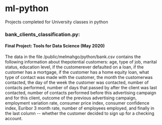 # ml-python

Projects completed for University classes in python

### bank_clients_classification.py:
#### Final Project: Tools for Data Science (May 2020)

The data in the file /public/melmahgo/python/bank.csv contains the following information 
about thepotential customers: age, type of job, marital status, education level, if 
the customerever defaulted on a loan, if the customer has a mortgage, if the customer 
has a home equity loan, what type of contact was made with the customer, the month the 
customerwas contacted, the day of the week the customer was contacted, number of contacts
performed, number of days that passed by after the client was last contacted, number
of contacts performed before this advertising campaign and for this client, outcome of
the previous advertising campaign, employment variation rate, consumer price index,
consumer confidence index, Euribor 3 month rate, number of employees employed, and
finally in the last column -- whether the customer decided to sign up for a checking
account.

